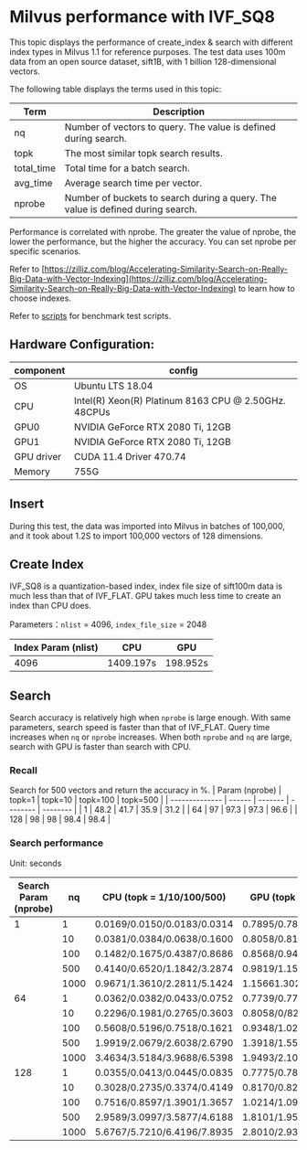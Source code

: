 # Milvus performance with IVF_SQ8
This topic displays the performance of create_index & search with different index types in Milvus 1.1 for reference purposes. The test data uses 100m data from an open source dataset, sift1B, with 1 billion 128-dimensional vectors.

The following table displays the terms used in this topic:

| Term   | Description                                    |
| ---------- | ---------------------------------------- |
| nq         | Number of vectors to query. The value is defined during search.    |
| topk       | The most similar topk search results.  |
| total_time | Total time for a batch search.                 |
| avg_time   | Average search time per vector.       |
| nprobe     | Number of buckets to search during a query. The value is defined during search.  |

Performance is correlated with nprobe. The greater the value of nprobe, the lower the performance, but the higher the accuracy. You can set nprobe per specific scenarios.

Refer to [https://zilliz.com/blog/Accelerating-Similarity-Search-on-Really-Big-Data-with-Vector-Indexing](https://zilliz.com/blog/Accelerating-Similarity-Search-on-Really-Big-Data-with-Vector-Indexing) to learn how to choose indexes.

Refer to [scripts](https://github.com/milvus-io/bootcamp/tree/1.1/benchmark_test/scripts) for benchmark test scripts.

## Hardware Configuration:
| component  | config                             |
| ---------- | ---------------------------------- |
| OS         | Ubuntu LTS 18.04                   |
| CPU        | Intel(R) Xeon(R) Platinum 8163 CPU @ 2.50GHz.  48CPUs |
| GPU0       | NVIDIA GeForce RTX 2080 Ti, 12GB |
| GPU1       | NVIDIA GeForce RTX 2080 Ti, 12GB |
| GPU driver | CUDA 11.4 Driver 470.74          |
| Memory     | 755G        |

## Insert

During this test, the data was imported into Milvus in batches of 100,000, and it took about 1.2S to import 100,000 vectors of 128 dimensions.

## Create Index

IVF_SQ8 is a quantization-based index, index file size of sift100m data is much less than that of IVF_FLAT. GPU takes much less time to create an index than CPU does.

Parameters：`nlist` = 4096, `index_file_size` = 2048

| Index Param (nlist) | CPU | GPU |
| ------------------- | --- | --- |
| 4096 | 1409.197s | 198.952s |

## Search

Search accuracy is relatively high when `nprobe` is large enough. With same parameters, search speed is faster than that of IVF_FLAT. Query time increases when `nq` or `nprobe` increases. When both `nprobe` and `nq` are large, search with GPU is faster than search with CPU.

### Recall

Search for 500 vectors and return the accuracy in %.
| Param (nprobe) | topk=1 | topk=10 | topk=100 | topk=500 |
| -------------- | ------ | ------- | -------- | -------- |
| 1              | 48.2   | 41.7    | 35.9     | 31.2     |
| 64             | 97     | 97.3    | 97.3     | 96.6     |
| 128            | 98     | 98      | 98.4     | 98.4     |


### Search performance

Unit: seconds

| Search Param  (nprobe)  | nq    | CPU  (topk = 1/10/100/500)   | GPU  (topk = 1/10/100/500)   |
|-------------------------|-------|------------------------------|------------------------------|
|          1              | 1     | 0.0169/0.0150/0.0183/0.0314  | 0.7895/0.7825/0.7958/0.8298  |
|                         | 10    | 0.0381/0.0384/0.0638/0.1600  | 0.8058/0.8155/0.9103/1.0220  |
|                         | 100   | 0.1482/0.1675/0.4387/0.8686  | 0.8568/0.9404/1.1035/1.3566  |
|                         | 500   | 0.4140/0.6520/1.1842/3.2874  | 0.9819/1.1539/1.2960/2.5181  |
|                         | 1000  | 0.9671/1.3610/2.2811/5.1424  | 1.15661.3024/1.7897/4.1139   |
|           64            | 1     | 0.0362/0.0382/0.0433/0.0752  | 0.7739/0.7704/0.7878/0/8245  |
|                         | 10    | 0.2296/0.1981/0.2765/0.3603  | 0.8058/0/8214/0.8813/1.0132  |
|                         | 100   | 0.5608/0.5196/0.7518/0.1621  | 0.9348/1.0211/1.1608/1.4401  |
|                         | 500   | 1.9919/2.0679/2.6038/2.6790  | 1.3918/1.5553/1.6984/2.9047  |
|                         | 1000  | 3.4634/3.5184/3.9688/6.5398  | 1.9493/2.1058/2.3981/5.0772  |
|           128           | 1     | 0.0355/0.0413/0.0445/0.0835  | 0.7775/0.7823/0.7785/0.8350  |
|                         | 10    | 0.3028/0.2735/0.3374/0.4149  | 0.8170/0.8228/0.9204/1.0171  |
|                         | 100   | 0.7516/0.8597/1.3901/1.3657  | 1.0214/1.0992/1.2455/1.5132  |
|                         | 500   | 2.9589/3.0997/3.5877/4.6188  | 1.8101/1.9524/2.0786/3.3630  |
|                         | 1000  | 5.6767/5.7210/6.4196/7.8935  | 2.8010/2.9392/3.3580/5.8616  |
